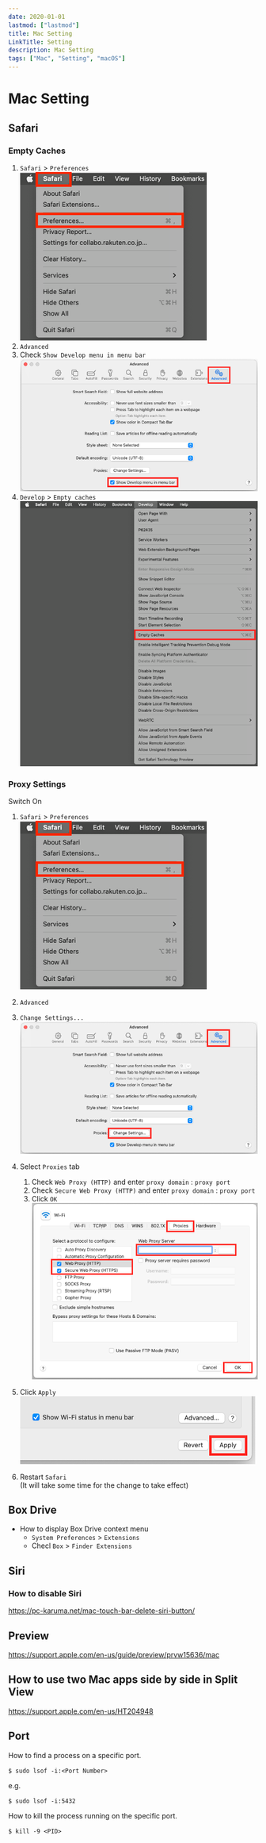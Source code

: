 ```yaml
---
date: 2020-01-01
lastmod: ["lastmod"]
title: Mac Setting
LinkTitle: Setting
description: Mac Setting
tags: ["Mac", "Setting", "macOS"]
---
```


# Mac Setting

## Safari

### Empty Caches

1. `Safari` > `Preferences`  
  ![This is a image](safari-preferences.png)
2. `Advanced`
3. Check `Show Develop menu in menu bar`
  ![This is a image](safari-develop-menu.png)
4. `Develop` > `Empty caches`  
  ![This is a image](safari-empty-caches.png)

### Proxy Settings
Switch On
1. `Safari` > `Preferences`  
  ![This is a image](safari-preferences.png)
2. `Advanced`  
3. `Change Settings...`
  ![This is a image](safari-change-settings.png)
4. Select `Proxies` tab
    1. Check `Web Proxy (HTTP)` and enter `proxy domain` : `proxy port`
    2. Check `Secure Web Proxy (HTTP)` and enter `proxy domain` : `proxy port`
    3. Click `OK`
    ![This is a image](mac-proxy-settings.png)

5. Click `Apply`  
  ![This is a image](mac-proxy-apply.png)
6. Restart `Safari`  
  (It will take some time for the change to take effect)


## Box Drive
* How to display Box Drive context menu
  * `System Preferences` > `Extensions`
  * Checl `Box` > `Finder Extensions`

## Siri

### How to disable Siri
https://pc-karuma.net/mac-touch-bar-delete-siri-button/

## Preview
https://support.apple.com/en-us/guide/preview/prvw15636/mac

## How to use two Mac apps side by side in Split View
https://support.apple.com/en-us/HT204948

## Port
How to find a process on a specific port.
```shell
$ sudo lsof -i:<Port Number>
```
e.g.
```shell
$ sudo lsof -i:5432
```

How to kill the process running on the specific port.

```shell
$ kill -9 <PID>
```
